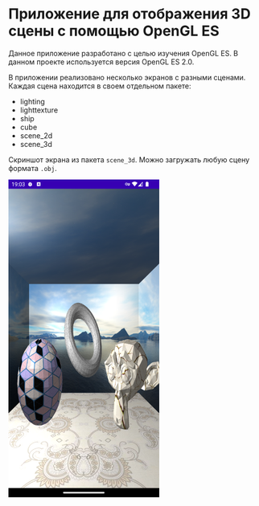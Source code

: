 # Приложение для отображения 3D сцены с помощью OpenGL ES

Данное приложение разработано с целью изучения OpenGL ES. В данном проекте используется версия OpenGL ES 2.0.

В приложении реализовано несколько экранов с разными сценами. Каждая сцена находится в своем отдельном пакете:

- lighting
- lighttexture
- ship
- cube
- scene_2d
- scene_3d

Скриншот экрана из пакета `scene_3d`. Можно загружать любую сцену формата `.obj`.

<img src="https://github.com/ShiryaevNikolay/GraphicalApp/blob/scene_3d/preview/Screenshot_1680969785.png" width="300">